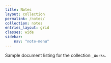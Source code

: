 ```yaml
---
title: Notes
layout: collection
permalink: /notes/
collection: notes
entries_layout: grid
classes: wide
sidebar:
    nav: "note-menu"
---
```


Sample document listing for the collection `_Works`.

